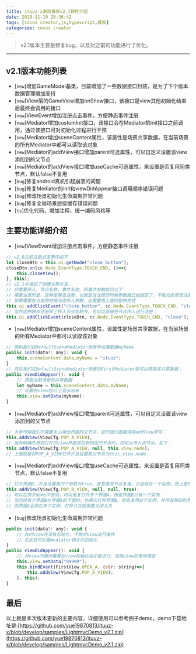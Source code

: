 ```yaml
---
title: ituuz-x游戏框架v2.1特性介绍
date: 2019-11-10 20:36:42
tags: [cocos creator,js,typescript,框架]
categories: cocos creator
---
```


> v2.1版本主要是修复bug，以及对之前的功能进行了优化。

----
## v2.1版本功能列表
- [`new`]增加GameModel基类，目前增加了一些数据接口封装，是为了下个版本数据管理增加支持
- [`new`]View层的GameView增加onShow接口，该接口是view其他初始化结束后最终会调用的接口
- [`new`]ViewEvent增加注册点击事件，方便静态事件注册
- [`new`]Mediator增加customInit接口，该接口会在Mediator的init接口之前调用，通过该接口可对初始化过程进行干预
- [`new`]Mediator增加sceneContent属性，该属性是场景共享数据，在当前场景的所有Mediator中都可以读取该对象
- [`new`]Mediator的addView接口增加parent可选属性，可以自定义设置该view添加到的父节点
- [`new`]Mediator的addView接口增加useCache可选属性，来设置是否复用同类节点，默认false不复用
- [`bug`]修复android真机引起崩溃的问题
- [`bug`]修复Mediator的init和viewDidAppear接口调用顺序错误问题
- [`bug`]修改场景初始化生命周期异常问题
- [`bug`]修复全局场景层级缓存错误问题
- [`ts`]优化代码，增加注释，统一编码风格等  
<!--more-->  

## 主要功能详细介绍
- [`new`]ViewEvent增加注册点击事件，方便静态事件注册
```javascript
// v2.0之前注册点击事件如下：
let closeBtn = this.ui.getNode("close_button");
closeBtn.on(cc.Node.EventType.TOUCH_END, ()=>{
    this.closeView();
}, this);
// v2.1中增加了快捷注册方法：
// 只需要传入，节点名称，事件名称。和事件参数就可以了
// 需要注意的是，这种是静态注册，也就是说注册的时候参数就已经固定了，不能动态修改注册参数
// 如果需要在点击的时候动态传入参数，还需要用上面的那种方式
this.ui.addClickEvent("close_button", cc.Node.EventType.TOUCH_END, "close");
// 当然这种静态注册除了传入节点名称外，也可以直接把节点传入进行注册：
this.ui.addClickEvent(closeBtn, cc.Node.EventType.TOUCH_END, "close");
```
- [`new`]Mediator增加sceneContent属性，该属性是场景共享数据，在当前场景的所有Mediator中都可以读取该对象
```javascript
// 例如我们在DefaultSceneMediator场景中设置数据myName
public init(data?: any): void {
    this.sceneContent.data.myName = "ituuz";
}
// 然后我们在DefaultSceneMediator场景的FirstMediator层可以获取该共享数据：
public viewDidAppear(): void {
    // 获取当前场景的共享数据
    let myName = this.sceneContent.data.myName;
    // 设置给view在ui上显示出来
    this.view.setData(myName);
}
```
- [`new`]Mediator的addView接口增加parent可选属性，可以自定义设置该view添加到的父节点
```javascript
// 大多时候我们不需要关心弹出界面的父节点，这时我们直接调用addView即可：
this.addView(ViewCfg.POP_A_VIEW);
// 当你明确的想将打开的view界面添加到指定的节点时，则可以传入该节点，如下：
this.addView(ViewCfg.POP_A_VIEW, null, this.view.node);
// 上面就是将POP_A_VIEW打开并且设置其父节点为this.view.node
```
- [`new`]Mediator的addView接口增加useCache可选属性，来设置是否复用同类节点，默认false不复用
```javascript
// 打开界面B，并且设置第四个参数为true，意思是其节点复用，只会存在一个实例，而上面的界面B会存在多个实例
this.addView(ViewCfg.POP_B_VIEW, null, null, true);
// 可以在例子demo中尝试，可以反复打开多个界面A，但是界面B只有一个实例
// 当已经有个界面B在界面A的下面时，你再次打开界面B，则会复用这个实例，并将其移动到界面A的前面
// 而界面A会存在多个实例，打开几次就需要关闭几次
```
- [`bug`]修改场景初始化生命周期异常问题  
```javascript
public init(data?: any): void {
    // 此时view还没有初始化，不能对view进行操作
    // 在此处可以做mediator相关的初始化
}    
public viewDidAppear(): void {
    // 对view的操作需要在view初始化后才能进行，包括view的事件绑定
    this.view.setData("99999");
    this.bindEvent(FirstView.OPEN_A, (str: string)=>{
        this.addView(ViewCfg.POP_A_VIEW);
    }, this);
}
```

## 最后
以上就是本次版本更新的主要内容，详细使用可以参考例子demo，demo下载地址是:[https://github.com/yue19870813/ituuz-x/blob/develop/samples/LightmvcDemo_v2.1.zip](https://github.com/yue19870813/ituuz-x/blob/develop/samples/LightmvcDemo_v2.1.zip)